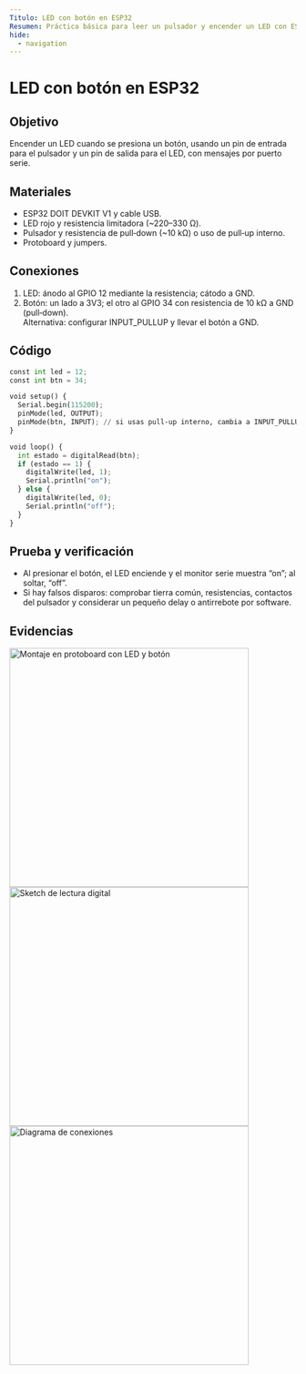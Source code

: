 ```yaml
---
Titulo: LED con botón en ESP32
Resumen: Práctica básica para leer un pulsador y encender un LED con ESP32 usando entradas y salidas digitales.
hide:
  - navigation
---
```


# LED con botón en ESP32

## Objetivo
Encender un LED cuando se presiona un botón, usando un pin de entrada para el pulsador y un pin de salida para el LED, con mensajes por puerto serie.

## Materiales
- ESP32 DOIT DEVKIT V1 y cable USB.
- LED rojo y resistencia limitadora (~220–330 Ω).
- Pulsador y resistencia de pull‑down (~10 kΩ) o uso de pull‑up interno.
- Protoboard y jumpers.

## Conexiones
1. LED: ánodo al GPIO 12 mediante la resistencia; cátodo a GND.
2. Botón: un lado a 3V3; el otro al GPIO 34 con resistencia de 10 kΩ a GND (pull‑down).  
   Alternativa: configurar INPUT_PULLUP y llevar el botón a GND.

## Código

```python
const int led = 12;
const int btn = 34;

void setup() {
  Serial.begin(115200);
  pinMode(led, OUTPUT);
  pinMode(btn, INPUT); // si usas pull‑up interno, cambia a INPUT_PULLUP
}

void loop() {
  int estado = digitalRead(btn);
  if (estado == 1) {
    digitalWrite(led, 1);
    Serial.println("on");
  } else {
    digitalWrite(led, 0);
    Serial.println("off");
  }
}
```

## Prueba y verificación
- Al presionar el botón, el LED enciende y el monitor serie muestra “on”; al soltar, “off”.
- Si hay falsos disparos: comprobar tierra común, resistencias, contactos del pulsador y considerar un pequeño delay o antirrebote por software.

## Evidencias
<img src="../recursos/imgs/montaje_btn_led.jpg" alt="Montaje en protoboard con LED y botón" width="420">

<img src="../recursos/imgs/sketch_btn_led.jpg" alt="Sketch de lectura digital" width="420">

<img src="../recursos/imgs/diagrama_btn_led.png" alt="Diagrama de conexiones" width="420">
